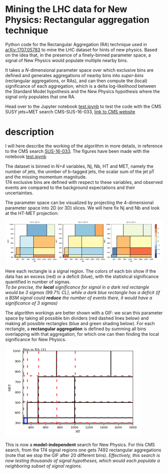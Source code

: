 # Mining the LHC data for New Physics: Rectangular aggregation technique
Python code for the Rectangular Aggregation (RA) technique used in [arXiv:1707.05783](http://arxiv.org/abs/1707.05783) to mine the LHC dataset for hints of new physics. Based on the idea that, in the presence of a finely-binned parameter space, a signal of New Physics would populate multiple nearby bins.

It takes a *N*-dimensional parameter space over which exclusive bins are defined and generates aggregations of nearby bins into *super-bins* (rectangular aggregations, or RAs), and can then compute the (local) significance of each aggregation, which is a delta log-likelihood between the Standard Model hypothesis and the New Physics hypothesis where the signal only populates that one RA. 

Head over to the Jupyter notebook [test.ipynb](test.ipynb) to test the code with the CMS SUSY jets+MET search CMS-SUS-16-033, [link to CMS website](http://cms-results.web.cern.ch/cms-results/public-results/publications/SUS-16-033/index.html)

# description
I will here describe the working of the algorithm in more details, in reference to the CMS search [SUS-16-033](http://cms-results.web.cern.ch/cms-results/public-results/publications/SUS-16-033/index.html). The figures have been made with the notebook [test.ipynb](test.ipynb)

The dataset is binned in *N=4* variables, Nj, Nb, HT and MET, namely the number of jets, the unmber of b-tagged jets, the scalar sum of the jet pT and the missing momentum magnitude.  
174 exclusive bins are defined with respect to these variables, and observed events are compared to the background expectations and their uncertainties.

The parameter space can be visualized by projecting the 4-dimensional parameter space into 2D (or 3D) slices. We will here fix Nj and Nb and look at the HT-MET projection:

![some 2D projections](plots/CMS033_2d_projections.png)

Here each rectangle is a signal region. The colors of each bin show if the data has an excess (red) or a deficit (blue), with the statistical significance quantified in number of sigmas.  
_To be precise, the **local** significance for signal in a dark red rectangle would be 3 sigmas (99.7% CL), while a dark blue rectangle has a deficit (if a BSM signal could **reduce** the number of events there, it would have a significance of 3 sigmas)_

The algorithm workings are better shown with a GIF: we scan this parameter space by taking all possible bin dividers (red dashed lines below) and making all possible rectangles (blue and green shading below). For each rectangle, a **rectangular aggregation** is defined by summing all bins overlapping with that aggregation, for which one can then finding the local significance for New Physics.

![rectangular aggregation GIF](plots/CMS033_RA_scan2d.gif)

This is now a **model-independent** search for New Physics. For this CMS search, from the 174 signal regions one gets 7492 rectangular aggregations  (note that we stop the GIF after 20 different bins). *Effectively, this search is now testing thousands of signal hypotheses, which would each populate a neighboring subset of signal regions.*